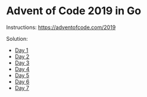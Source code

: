 # Advent of Code 2019 in Go

Instructions: https://adventofcode.com/2019

Solution:
- [Day 1](1/main.go)
- [Day 2](2/main.go)
- [Day 3](3/main.go)
- [Day 4](4/main.go)
- [Day 5](5/main.go)
- [Day 6](6/main.go)
- [Day 7](7/main.go)